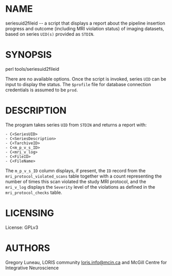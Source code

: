 # NAME

seriesuid2fileid -- a script that displays a report about the pipeline insertion
progress and outcome (including MRI violation status) of imaging datasets, based
on series `UID(s)` provided as `STDIN`.

# SYNOPSIS

perl tools/seriesuid2fileid

There are no available options. Once the script is invoked, series `UID` can be
input to display the status. The `$profile` file for database connection
credentials is assumed to be `prod`.

# DESCRIPTION

The program takes series `UID` from `STDIN` and returns a report with:

    - C<SeriesUID>
    - C<SeriesDescription>
    - C<TarchiveID>
    - C<m_p_v_s_ID>
    - C<mri_v_log>
    - C<FileID>
    - C<FileName>

The `m_p_v_s_ID` column displays, if present, the `ID` record from the
`mri_protocol_violated_scans` table together with a count representing the
number of times this scan violated the study MRI protocol, and the `mri_v_log`
displays the `Severity` level of the violations as defined in the
`mri_protocol_checks` table.

# LICENSING

License: GPLv3

# AUTHORS

Gregory Luneau,
LORIS community <loris.info@mcin.ca> and McGill Centre for Integrative Neuroscience
